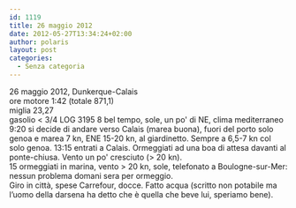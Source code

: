 ```yaml
---
id: 1119
title: 26 maggio 2012
date: 2012-05-27T13:34:24+02:00
author: polaris
layout: post
categories:
  - Senza categoria
---
```

26 maggio 2012, Dunkerque-Calais  
ore motore 1:42 (totale 871,1)  
miglia 23,27  
gasolio < 3/4 LOG 3195 8 bel tempo, sole, un po' di NE, clima mediterraneo 9:20 si decide di andare verso Calais (marea buona), fuori del porto solo genoa e marea 7 kn, ENE 15-20 kn, al giardinetto. Sempre a 6,5-7 kn col solo genoa. 13:15 entrati a Calais. Ormeggiati ad una boa di attesa davanti al ponte-chiusa. Vento un po' cresciuto (> 20 kn).  
15 ormeggiati in marina, vento > 20 kn, sole, telefonato a Boulogne-sur-Mer: nessun problema domani sera per ormeggio.  
Giro in città, spese Carrefour, docce. Fatto acqua (scritto non potabile ma l&#8217;uomo della darsena ha detto che è quella che beve lui, speriamo bene).